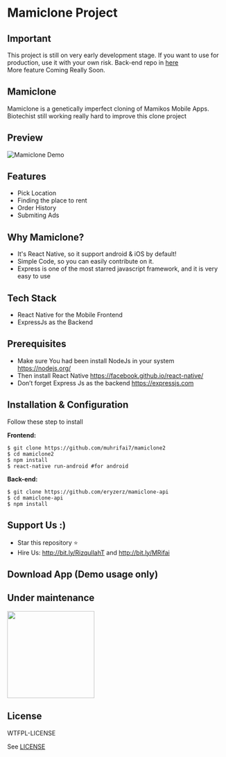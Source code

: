 # Mamiclone Project

## Important
This project is still on very early development stage. If you want to use for production, use it with your own risk. Back-end repo in [here](https://github.com/eryzerz/mamiclone-api)
<br>More feature Coming Really Soon.

## Mamiclone
Mamiclone is a genetically imperfect cloning of Mamikos Mobile Apps. Biotechist still working really hard to improve this clone project 

## Preview

![Mamiclone Demo](mamiclone-demo.gif)


## Features
* Pick Location
* Finding the place to rent
* Order History
* Submiting Ads

## Why Mamiclone?
* It's React Native, so it support android & iOS by default!
* Simple Code, so you can easily contribute on it.
* Express is one of the most starred javascript framework, and it is very easy to use

## Tech Stack
* React Native for the Mobile Frontend
* ExpressJs as the Backend

## Prerequisites
* Make sure You had been install NodeJs in your system https://nodejs.org/
* Then install React Native https://facebook.github.io/react-native/
* Don’t forget Express Js as the backend https://expressjs.com

## Installation & Configuration
Follow these step to install

**Frontend:**
```
$ git clone https://github.com/muhrifai7/mamiclone2
$ cd mamiclone2
$ npm install
$ react-native run-android #for android
```

**Back-end:**
```
$ git clone https://github.com/eryzerz/mamiclone-api
$ cd mamiclone-api
$ npm install
```

## Support Us :)
* Star this repository :star:
* Hire Us:  http://bit.ly/RizqullahT and http://bit.ly/MRifai


## Download App (Demo usage only)

## Under maintenance
<a href="https://drive.google.com/file/d/1kXgn6TG_uYcCWMryBUdev5cFNl8dnNoM/view?usp=sharing"><img src="https://camo.githubusercontent.com/c65650171c5adbc2def5643be3bc21485f049e08/687474703a2f2f7777772e696e7374616c6c6164732e6e65742f6275746f6e2f646f776e6c6f61642d61706b2e706e67" width="201" height="200"></a>
##
## License

WTFPL-LICENSE

See [LICENSE](http://www.wtfpl.net/txt/copying/)
